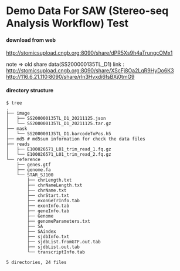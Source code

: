 # Demo Data For SAW (Stereo-seq Analysis Workflow) Test



#### download from web
http://stomicsupload.cngb.org:8090/share/dPR5Xs9h4aTrungcOMx1


note => old share data(SS200000135TL_D1) link : 
http://stomicsupload.cngb.org:8090/share/XScFj8Oa2LqR9HyDo6K3
http://116.6.21.110:8090/share/rln3Hvxdi6fsBXj0tmG9


#### directory structure
```
$ tree
.
├── image
│   ├── SS200000135TL_D1_20211125.json
│   └── SS200000135TL_D1_20211125.tar.gz
├── mask
│   └── SS200000135TL_D1.barcodeToPos.h5
├── md5 # md5sum information for check the data files
├── reads
│   ├── E100026571_L01_trim_read_1.fq.gz
│   └── E100026571_L01_trim_read_2.fq.gz
└── reference
    ├── genes.gtf
    ├── genome.fa
    └── STAR_SJ100
        ├── chrLength.txt
        ├── chrNameLength.txt
        ├── chrName.txt
        ├── chrStart.txt
        ├── exonGeTrInfo.tab
        ├── exonInfo.tab
        ├── geneInfo.tab
        ├── Genome
        ├── genomeParameters.txt
        ├── SA
        ├── SAindex
        ├── sjdbInfo.txt
        ├── sjdbList.fromGTF.out.tab
        ├── sjdbList.out.tab
        └── transcriptInfo.tab

5 directories, 24 files
```
